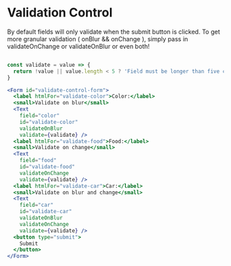 # Validation Control

By default fields will only validate when the submit button is clicked. To get
more granular validation ( onBlur && onChange ), simply pass in validateOnChange
or validateOnBlur or even both!


<!-- STORY -->

```jsx

const validate = value => {
  return !value || value.length < 5 ? 'Field must be longer than five characters' : null;
}

<Form id="validate-control-form">
  <label htmlFor="validate-color">Color:</label>
  <small>Validate on blur</small>
  <Text
    field="color"
    id="validate-color"
    validateOnBlur
    validate={validate} />
  <label htmlFor="validate-food">Food:</label>
  <small>Validate on change</small>
  <Text
    field="food"
    id="validate-food"
    validateOnChange
    validate={validate} />
  <label htmlFor="validate-car">Car:</label>
  <small>Validate on blur and change</small>
  <Text
    field="car"
    id="validate-car"
    validateOnBlur
    validateOnChange
    validate={validate} />
  <button type="submit">
    Submit
  </button>
</Form>
```
